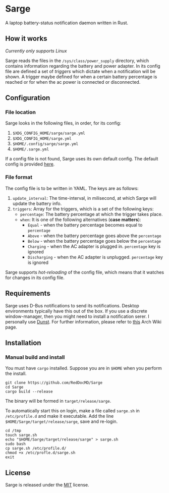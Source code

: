 # Sarge
A laptop battery-status notification daemon written in Rust.

## How it works
*Currently only supports Linux*

Sarge reads the files in the `/sys/class/power_supply` directory, which contains information regarding the battery and power adapter. In its config file are defined a set of *triggers* which dictate when a notification will be shown. A trigger maybe defined for when a certain battery percentage is reached or for when the ac power is connected or disconnected.

## Configuration

### File location
Sarge looks in the following files, in order, for its config:

1. `$XDG_CONFIG_HOME/sarge/sarge.yml`
2. `$XDG_CONFIG_HOME/sarge.yml`
3. `$HOME/.config/sarge/sarge.yml`
4. `$HOME/.sarge.yml`

If a config file is not found, Sarge uses its own default config. The default config is provided [here](https://github.com/RedDocMD/Sarge/blob/master/sarge.yml).

### File format
The config file is to be written in YAML. The keys are as follows:

1. `update_interval`: The time-interval, in milisecond, at which Sarge will update the battery info.
2. `triggers`: Array for the triggers, which is a set of the following keys:
	- `percentage`: The battery percentage at which the trigger takes place. 
	- `when`: It is one of the following alternatives (**case matters**):
		* `Equal` - when the battery percentage becomes equal to `percentage`
		* `Above` - when the battery percentage goes above the `percentage`
		* `Below` - when the battery percentage goes below the `percentage`
		* `Charging` - when the AC adapter is plugged in. `percentage` key is ignored
		* `Discharging` - when the AC adapter is unplugged. `percentage` key is ignored

Sarge supports *hot-reloading* of the config file, which means that it watches for changes in its config file.

## Requirements
Sarge uses D-Bus notifications to send its notifications. Desktop environments typically have this out of the box. If you use a discrete window-manager, then you might need to install a notification serer. I personally use [Dunst](https://github.com/dunst-project/dunst). For further information, please refer to [this](https://wiki.archlinux.org/index.php/Desktop_notifications) Arch Wiki page.

## Installation

### Manual build and install
You must have `cargo` installed. Suppose you are in `$HOME` when you perform the install.
```
git clone https://github.com/RedDocMD/Sarge
cd Sarge
cargo build --release
```
The binary will be formed in `target/release/sarge`.

To automatically start this on login, make a file called `sarge.sh` in `/etc/profile.d` and make it executable. Add the line `$HOME/Sarge/target/release/sarge`, save and re-login.
```
cd /tmp
touch sarge.sh
echo "$HOME/Sarge/target/release/sarge" > sarge.sh
sudo bash
cp sarge.sh /etc/profile.d/
chmod +x /etc/profle.d/sarge.sh
exit
```

## License
Sarge is released under the [MIT](https://github.com/RedDocMD/Sarge/blob/master/LICENSE) license.
